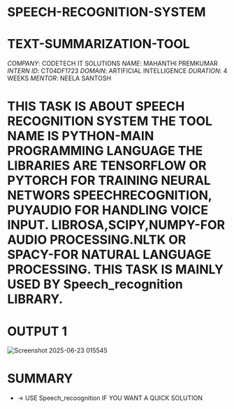 # SPEECH-RECOGNITION-SYSTEM
# TEXT-SUMMARIZATION-TOOL
*COMPANY*: CODETECH IT SOLUTIONS
*NAME*: MAHANTHI PREMKUMAR
*INTERN ID*: CT04DF1723
*DOMAIN*: ARTIFICIAL INTELLIGENCE
*DURATION*: 4 WEEKS
*MENTOR*: NEELA SANTOSH

# THIS TASK IS ABOUT SPEECH RECOGNITION SYSTEM THE TOOL NAME IS PYTHON-MAIN PROGRAMMING LANGUAGE THE LIBRARIES ARE TENSORFLOW OR PYTORCH FOR TRAINING NEURAL NETWORS SPEECHRECOGNITION, PUYAUDIO FOR HANDLING VOICE INPUT. LIBROSA,SCIPY,NUMPY-FOR AUDIO PROCESSING.NLTK OR SPACY-FOR NATURAL LANGUAGE PROCESSING. THIS TASK IS MAINLY USED BY Speech_recognition LIBRARY.


# OUTPUT 1

![Screenshot 2025-06-23 015545](https://github.com/user-attachments/assets/7169ce26-c7b0-4bd5-8853-a34d1e2a48ed)

# SUMMARY
* -> USE Speech_recoognition IF YOU WANT A QUICK SOLUTION
